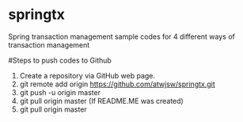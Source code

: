 # springtx
Spring transaction management sample codes for 4 different ways of transaction management

#Steps to push codes to Github

1. Create a repository via GitHub web page.
2. git remote add origin https://github.com/atwjsw/springtx.git
3. git push -u origin master
4. git pull origin master (If README.ME was created)
5. git pull origin master
